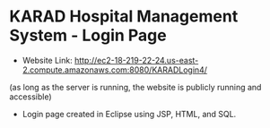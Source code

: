 # KARAD Hospital Management System - Login Page

- Website Link:
http://ec2-18-219-22-24.us-east-2.compute.amazonaws.com:8080/KARADLogin4/

(as long as the server is running, the website is publicly running and accessible)

- Login page created in Eclipse using JSP, HTML, and SQL.
